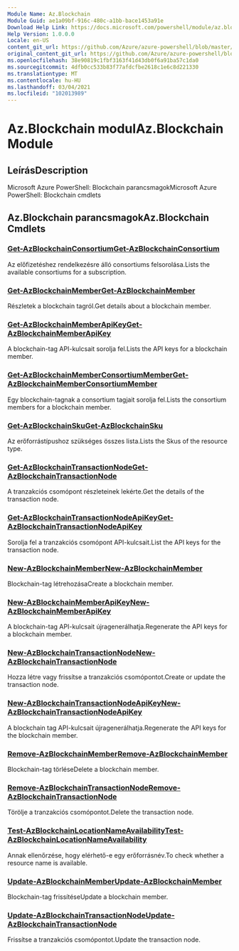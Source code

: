```yaml
---
Module Name: Az.Blockchain
Module Guid: ae1a09bf-916c-480c-a1bb-bace1453a91e
Download Help Link: https://docs.microsoft.com/powershell/module/az.blockchain
Help Version: 1.0.0.0
Locale: en-US
content_git_url: https://github.com/Azure/azure-powershell/blob/master/src/Blockchain/help/Az.Blockchain.md
original_content_git_url: https://github.com/Azure/azure-powershell/blob/master/src/Blockchain/help/Az.Blockchain.md
ms.openlocfilehash: 38e90819c1fbf3163f41d43db0f6a91ba57c1da0
ms.sourcegitcommit: 4dfb0cc533b83f77afdcfbe2618c1e6c8d221330
ms.translationtype: MT
ms.contentlocale: hu-HU
ms.lasthandoff: 03/04/2021
ms.locfileid: "102013989"
---
```

# <span data-ttu-id="aec49-101">Az.Blockchain modul</span><span class="sxs-lookup"><span data-stu-id="aec49-101">Az.Blockchain Module</span></span>
## <span data-ttu-id="aec49-102">Leírás</span><span class="sxs-lookup"><span data-stu-id="aec49-102">Description</span></span>
<span data-ttu-id="aec49-103">Microsoft Azure PowerShell: Blockchain parancsmagok</span><span class="sxs-lookup"><span data-stu-id="aec49-103">Microsoft Azure PowerShell: Blockchain cmdlets</span></span>

## <span data-ttu-id="aec49-104">Az.Blockchain parancsmagok</span><span class="sxs-lookup"><span data-stu-id="aec49-104">Az.Blockchain Cmdlets</span></span>
### [<span data-ttu-id="aec49-105">Get-AzBlockchainConsortium</span><span class="sxs-lookup"><span data-stu-id="aec49-105">Get-AzBlockchainConsortium</span></span>](Get-AzBlockchainConsortium.md)
<span data-ttu-id="aec49-106">Az előfizetéshez rendelkezésre álló consortiums felsorolása.</span><span class="sxs-lookup"><span data-stu-id="aec49-106">Lists the available consortiums for a subscription.</span></span>

### [<span data-ttu-id="aec49-107">Get-AzBlockchainMember</span><span class="sxs-lookup"><span data-stu-id="aec49-107">Get-AzBlockchainMember</span></span>](Get-AzBlockchainMember.md)
<span data-ttu-id="aec49-108">Részletek a blockchain tagról.</span><span class="sxs-lookup"><span data-stu-id="aec49-108">Get details about a blockchain member.</span></span>

### [<span data-ttu-id="aec49-109">Get-AzBlockchainMemberApiKey</span><span class="sxs-lookup"><span data-stu-id="aec49-109">Get-AzBlockchainMemberApiKey</span></span>](Get-AzBlockchainMemberApiKey.md)
<span data-ttu-id="aec49-110">A blockchain-tag API-kulcsait sorolja fel.</span><span class="sxs-lookup"><span data-stu-id="aec49-110">Lists the API keys for a blockchain member.</span></span>

### [<span data-ttu-id="aec49-111">Get-AzBlockchainMemberConsortiumMember</span><span class="sxs-lookup"><span data-stu-id="aec49-111">Get-AzBlockchainMemberConsortiumMember</span></span>](Get-AzBlockchainMemberConsortiumMember.md)
<span data-ttu-id="aec49-112">Egy blockchain-tagnak a consortium tagjait sorolja fel.</span><span class="sxs-lookup"><span data-stu-id="aec49-112">Lists the consortium members for a blockchain member.</span></span>

### [<span data-ttu-id="aec49-113">Get-AzBlockchainSku</span><span class="sxs-lookup"><span data-stu-id="aec49-113">Get-AzBlockchainSku</span></span>](Get-AzBlockchainSku.md)
<span data-ttu-id="aec49-114">Az erőforrástípushoz szükséges összes lista.</span><span class="sxs-lookup"><span data-stu-id="aec49-114">Lists the Skus of the resource type.</span></span>

### [<span data-ttu-id="aec49-115">Get-AzBlockchainTransactionNode</span><span class="sxs-lookup"><span data-stu-id="aec49-115">Get-AzBlockchainTransactionNode</span></span>](Get-AzBlockchainTransactionNode.md)
<span data-ttu-id="aec49-116">A tranzakciós csomópont részleteinek lekérte.</span><span class="sxs-lookup"><span data-stu-id="aec49-116">Get the details of the transaction node.</span></span>

### [<span data-ttu-id="aec49-117">Get-AzBlockchainTransactionNodeApiKey</span><span class="sxs-lookup"><span data-stu-id="aec49-117">Get-AzBlockchainTransactionNodeApiKey</span></span>](Get-AzBlockchainTransactionNodeApiKey.md)
<span data-ttu-id="aec49-118">Sorolja fel a tranzakciós csomópont API-kulcsait.</span><span class="sxs-lookup"><span data-stu-id="aec49-118">List the API keys for the transaction node.</span></span>

### [<span data-ttu-id="aec49-119">New-AzBlockchainMember</span><span class="sxs-lookup"><span data-stu-id="aec49-119">New-AzBlockchainMember</span></span>](New-AzBlockchainMember.md)
<span data-ttu-id="aec49-120">Blockchain-tag létrehozása</span><span class="sxs-lookup"><span data-stu-id="aec49-120">Create a blockchain member.</span></span>

### [<span data-ttu-id="aec49-121">New-AzBlockchainMemberApiKey</span><span class="sxs-lookup"><span data-stu-id="aec49-121">New-AzBlockchainMemberApiKey</span></span>](New-AzBlockchainMemberApiKey.md)
<span data-ttu-id="aec49-122">A blockchain-tag API-kulcsait újragenerálhatja.</span><span class="sxs-lookup"><span data-stu-id="aec49-122">Regenerate the API keys for a blockchain member.</span></span>

### [<span data-ttu-id="aec49-123">New-AzBlockchainTransactionNode</span><span class="sxs-lookup"><span data-stu-id="aec49-123">New-AzBlockchainTransactionNode</span></span>](New-AzBlockchainTransactionNode.md)
<span data-ttu-id="aec49-124">Hozza létre vagy frissítse a tranzakciós csomópontot.</span><span class="sxs-lookup"><span data-stu-id="aec49-124">Create or update the transaction node.</span></span>

### [<span data-ttu-id="aec49-125">New-AzBlockchainTransactionNodeApiKey</span><span class="sxs-lookup"><span data-stu-id="aec49-125">New-AzBlockchainTransactionNodeApiKey</span></span>](New-AzBlockchainTransactionNodeApiKey.md)
<span data-ttu-id="aec49-126">A blockchain tag API-kulcsait újragenerálhatja.</span><span class="sxs-lookup"><span data-stu-id="aec49-126">Regenerate the API keys for the blockchain member.</span></span>

### [<span data-ttu-id="aec49-127">Remove-AzBlockchainMember</span><span class="sxs-lookup"><span data-stu-id="aec49-127">Remove-AzBlockchainMember</span></span>](Remove-AzBlockchainMember.md)
<span data-ttu-id="aec49-128">Blockchain-tag törlése</span><span class="sxs-lookup"><span data-stu-id="aec49-128">Delete a blockchain member.</span></span>

### [<span data-ttu-id="aec49-129">Remove-AzBlockchainTransactionNode</span><span class="sxs-lookup"><span data-stu-id="aec49-129">Remove-AzBlockchainTransactionNode</span></span>](Remove-AzBlockchainTransactionNode.md)
<span data-ttu-id="aec49-130">Törölje a tranzakciós csomópontot.</span><span class="sxs-lookup"><span data-stu-id="aec49-130">Delete the transaction node.</span></span>

### [<span data-ttu-id="aec49-131">Test-AzBlockchainLocationNameAvailability</span><span class="sxs-lookup"><span data-stu-id="aec49-131">Test-AzBlockchainLocationNameAvailability</span></span>](Test-AzBlockchainLocationNameAvailability.md)
<span data-ttu-id="aec49-132">Annak ellenőrzése, hogy elérhető-e egy erőforrásnév.</span><span class="sxs-lookup"><span data-stu-id="aec49-132">To check whether a resource name is available.</span></span>

### [<span data-ttu-id="aec49-133">Update-AzBlockchainMember</span><span class="sxs-lookup"><span data-stu-id="aec49-133">Update-AzBlockchainMember</span></span>](Update-AzBlockchainMember.md)
<span data-ttu-id="aec49-134">Blockchain-tag frissítése</span><span class="sxs-lookup"><span data-stu-id="aec49-134">Update a blockchain member.</span></span>

### [<span data-ttu-id="aec49-135">Update-AzBlockchainTransactionNode</span><span class="sxs-lookup"><span data-stu-id="aec49-135">Update-AzBlockchainTransactionNode</span></span>](Update-AzBlockchainTransactionNode.md)
<span data-ttu-id="aec49-136">Frissítse a tranzakciós csomópontot.</span><span class="sxs-lookup"><span data-stu-id="aec49-136">Update the transaction node.</span></span>

